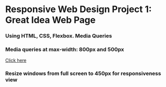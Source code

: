 <h1>Responsive Web Design Project 1: Great Idea Web Page</h1>

<h3>Using HTML, CSS, Flexbox. Media Queries</h3>

<h3>Media queries at max-width: 800px and 500px</h3>

<a href="https://itelsunday.github.io/responsive-web-design-I/">Click here</a>

<h3>Resize windows from full screen to 450px for responsiveness view</h3>
